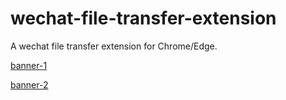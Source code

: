 # wechat-file-transfer-extension
A wechat file transfer extension for Chrome/Edge.

[banner-1](/images/banner-640x400.png)

[banner-2](/images/banner-1280x800.png)